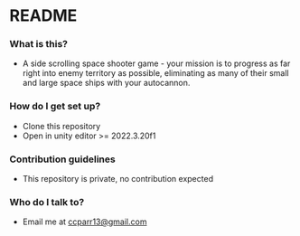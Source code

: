 # README #

### What is this? ###

* A side scrolling space shooter game - your mission is to progress as far right into enemy territory as possible, eliminating as many of their small and large space ships with your autocannon. 

### How do I get set up? ###

* Clone this repository
* Open in unity editor >= 2022.3.20f1

### Contribution guidelines ###

* This repository is private, no contribution expected

### Who do I talk to? ###

* Email me at ccparr13@gmail.com
